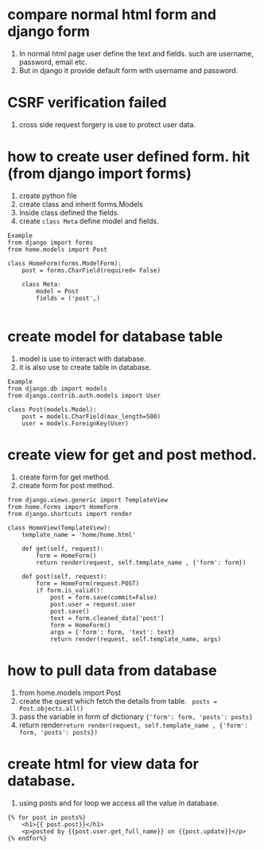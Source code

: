 # compare normal html form and django form
1. In normal html page user define the text and fields. such are username, password, email etc.  
2. But in django it provide default form with username and password.   

# CSRF verification failed   
1. cross side request forgery is use to protect user data.     

# how to create user defined form. hit (from django import forms)       
1. create python file   
2. create class and inherit forms.Models   
3. Inside class defined the fields.  
4. create `class Meta` define model and fields.  
``` 
Example   
from django import forms
from home.models import Post

class HomeForm(forms.ModelForm):
    post = forms.CharField(required= False)

    class Meta:
        model = Post
        fields = ('post',)
 
```  
# create model for database table  
1. model is use to interact with database.  
2. it is also use to create table in database.   
``` 
Example
from django.db import models
from django.contrib.auth.models import User

class Post(models.Model):
    post = models.CharField(max_length=500)
    user = models.ForeignKey(User)

```  

# create view for get and post method.  
1. create form for get method.  
2. create form for post method.    
```` 
from django.views.generic import TemplateView
from home.forms import HomeForm
from django.shortcuts import render

class HomeView(TemplateView):
    template_name = 'home/home.html'

    def get(self, request):
        form = HomeForm()
        return render(request, self.template_name , {'form': form})

    def post(self, request):
        form = HomeForm(request.POST)
        if form.is_valid():
            post = form.save(commit=False)
            post.user = request.user
            post.save()
            text = form.cleaned_data['post']
            form = HomeForm()
            args = {'form': form, 'text': text}
            return render(request, self.template_name, args)
````  
# how to pull data from database  
1. from home.models import Post   
2.  create the quest which fetch the details from table. ` posts = Post.objects.all()`  
3. pass the variable in form of dictionary `{'form': form, 'posts': posts}`  
4. return render`return render(request, self.template_name , {'form': form, 'posts': posts})`  

# create html for view data for database.  
1. using posts and for loop we access all the value in database.     
``` 
{% for post in posts%}
    <h1>{{ post.post}}</h1>
    <p>posted by {{post.user.get_full_name}} on {{post.update}}</p>
{% endfor%}
```
